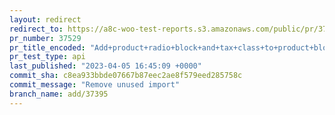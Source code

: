 ```yaml
---
layout: redirect
redirect_to: https://a8c-woo-test-reports.s3.amazonaws.com/public/pr/37529/api/index.html
pr_number: 37529
pr_title_encoded: "Add+product+radio+block+and+tax+class+to+product+blocks+editor"
pr_test_type: api
last_published: "2023-04-05 16:45:09 +0000"
commit_sha: c8ea933bbde07667b87eec2ae8f579eed285758c
commit_message: "Remove unused import"
branch_name: add/37395
---
```

